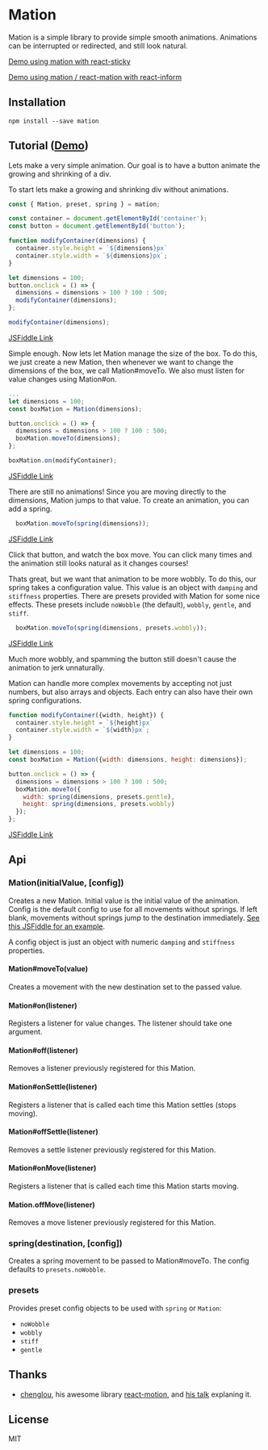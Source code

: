 # Mation

Mation is a simple library to provide simple smooth animations.  Animations can be interrupted or redirected, and still look natural.

[Demo using mation with react-sticky](https://theadam.github.com/mation-react-sticky-example)

[Demo using mation / react-mation with react-inform](http://theadam.github.io/react-inform/examples/mation-example)

## Installation

`npm install --save mation`

## Tutorial ([Demo](https://jsfiddle.net/theadam/Lge07wkt/7/embedded/result,js,html,css))

Lets make a very simple animation.  Our goal is to have a button animate the growing and shrinking of a div.

To start lets make a growing and shrinking div without animations.

```javascript
const { Mation, preset, spring } = mation;

const container = document.getElementById('container');
const button = document.getElementById('button');

function modifyContainer(dimensions) {
  container.style.height = `${dimensions}px`
  container.style.width = `${dimensions}px`;
}

let dimensions = 100;
button.onclick = () => {
  dimensions = dimensions > 100 ? 100 : 500;
  modifyContainer(dimensions);
};

modifyContainer(dimensions);
```
[JSFiddle Link](https://jsfiddle.net/theadam/Lge07wkt/3/embedded/result,js,html,css)


Simple enough.  Now lets let Mation manage the size of the box.  To do this, we just create a new Mation, then whenever we want to change the dimensions of the box, we call Mation#moveTo.  We also must listen for value changes using Mation#on.

```javascript
...
let dimensions = 100;
const boxMation = Mation(dimensions);

button.onclick = () => {
  dimensions = dimensions > 100 ? 100 : 500;
  boxMation.moveTo(dimensions);
};

boxMation.on(modifyContainer);
```
[JSFiddle Link](https://jsfiddle.net/theadam/Lge07wkt/4/embedded/result,js,html,css)


There are still no animations!  Since you are moving directly to the dimensions, Mation jumps to that value.  To create an animation, you can add a spring.

```javascript
  boxMation.moveTo(spring(dimensions));
```
[JSFiddle Link](https://jsfiddle.net/theadam/Lge07wkt/5/embedded/result,js,html,css)

Click that button, and watch the box move.  You can click many times and the animation still looks natural as it changes courses!

Thats great, but we want that animation to be more wobbly.  To do this, our spring takes a configuration value.  This value is an object with `damping` and `stiffness` properties.  There are presets provided with Mation for some nice effects.  These presets include `noWobble` (the default), `wobbly`, `gentle`, and `stiff`.

```javascript
  boxMation.moveTo(spring(dimensions, presets.wobbly));
```
[JSFiddle Link](https://jsfiddle.net/theadam/Lge07wkt/6/embedded/result,js,html,css)

Much more wobbly, and spamming the button still doesn't cause the animation to jerk unnaturally.

Mation can handle more complex movements by accepting not just numbers, but also arrays and objects.  Each entry can also have their own spring configurations.

```javascript
function modifyContainer({width, height}) {
  container.style.height = `${height}px`
  container.style.width = `${width}px`;
}

let dimensions = 100;
const boxMation = Mation({width: dimensions, height: dimensions});

button.onclick = () => {
  dimensions = dimensions > 100 ? 100 : 500;
  boxMation.moveTo({
    width: spring(dimensions, presets.gentle),
    height: spring(dimensions, presets.wobbly)
  });
};
```
[JSFiddle Link](https://jsfiddle.net/theadam/Lge07wkt/7/embedded/result,js,html,css)

## Api

### Mation(initialValue, [config])

Creates a new Mation.  Initial value is the initial value of the animation.  Config is the default config to use for all movements without springs.  If left blank, movements without springs jump to the destination immediately. [See this JSFiddle for an example](https://jsfiddle.net/theadam/Lge07wkt/4/embedded/result,js,html,css).

A config object is just an object with numeric `damping` and `stiffness` properties.

#### Mation#moveTo(value)

Creates a movement with the new destination set to the passed value.

#### Mation#on(listener)

Registers a listener for value changes.  The listener should take one argument.

#### Mation#off(listener)

Removes a listener previously registered for this Mation.

#### Mation#onSettle(listener)

Registers a listener that is called each time this Mation settles (stops moving).

#### Mation#offSettle(listener)

Removes a settle listener previously registered for this Mation.

#### Mation#onMove(listener)

Registers a listener that is called each time this Mation starts moving.

#### Mation.offMove(listener)

Removes a move listener previously registered for this Mation.

### spring(destination, [config])

Creates a spring movement to be passed to Mation#moveTo.  The config defaults to `presets.noWobble`.

### presets

Provides preset config objects to be used with `spring` or `Mation`:
- `noWobble`
- `wobbly`
- `stiff`
- `gentle`

## Thanks

- [chenglou](https://github.com/chenglou), his awesome library [react-motion](https://github.com/chenglou/react-motion), and [his talk](https://www.youtube.com/watch?v=1tavDv5hXpo) explaning it.

## License

MIT
